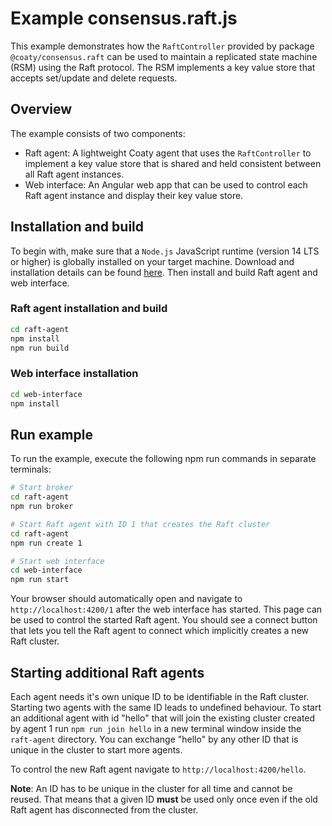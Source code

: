 # Example consensus.raft.js

This example demonstrates how the `RaftController` provided by package
`@coaty/consensus.raft` can be used to maintain a replicated state machine (RSM)
using the Raft protocol. The RSM implements a key value store that accepts
set/update and delete requests.

## Overview

The example consists of two components:

* Raft agent: A lightweight Coaty agent that uses the `RaftController` to
  implement a key value store that is shared and held consistent between all
  Raft agent instances.
* Web interface: An Angular web app that can be used to control each Raft agent
  instance and display their key value store.

## Installation and build

To begin with, make sure that a `Node.js` JavaScript runtime (version 14 LTS or
higher) is globally installed on your target machine. Download and installation
details can be found [here](http://nodejs.org/). Then install and build Raft
agent and web interface.

### Raft agent installation and build

```sh
cd raft-agent
npm install
npm run build
```

### Web interface installation

```sh
cd web-interface
npm install
```

## Run example

To run the example, execute the following npm run commands in separate
terminals:

```sh
# Start broker
cd raft-agent
npm run broker

# Start Raft agent with ID 1 that creates the Raft cluster
cd raft-agent
npm run create 1

# Start web interface
cd web-interface
npm run start
```

Your browser should automatically open and navigate to `http://localhost:4200/1`
after the web interface has started. This page can be used to control the
started Raft agent. You should see a connect button that lets you tell the Raft
agent to connect which implicitly creates a new Raft cluster.

## Starting additional Raft agents

Each agent needs it's own unique ID to be identifiable in the Raft cluster.
Starting two agents with the same ID leads to undefined behaviour. To start an
additional agent with id "hello" that will join the existing cluster created by
agent 1 run `npm run join hello` in a new terminal window inside the
`raft-agent` directory. You can exchange "hello" by any other ID that is unique
in the cluster to start more agents.

To control the new Raft agent navigate to `http://localhost:4200/hello`.

**Note**: An ID has to be unique in the cluster for all time and cannot be
reused. That means that a given ID **must** be used only once even if the old
Raft agent has disconnected from the cluster.
